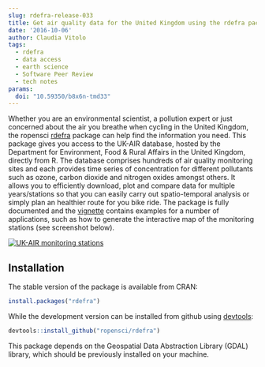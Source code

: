 ```yaml
---
slug: rdefra-release-033
title: Get air quality data for the United Kingdom using the rdefra package
date: '2016-10-06'
author: Claudia Vitolo
tags:
  - rdefra
  - data access
  - earth science
  - Software Peer Review
  - tech notes
params:
  doi: "10.59350/b8x6n-tmd33"
---
```


Whether you are an environmental scientist, a pollution expert or just concerned about the air you breathe when cycling in the United Kingdom, the ropensci [rdefra](https://cran.r-project.org/package=rdefra) package can help find the information you need. This package gives you access to the UK-AIR database, hosted by the Department for Environment, Food & Rural Affairs in the United Kingdom, directly from R. The database comprises hundreds of air quality monitoring sites and each provides time series of concentration for different pollutants such as ozone, carbon dioxide and nitrogen oxides amongst others. It allows you to efficiently download, plot and compare data for multiple years/stations so that you can easily carry out spatio-temporal analysis or simply plan an healthier route for you bike ride. The package is fully documented and the [vignette](https://github.com/ropenscilabs/rdefra) contains examples for a number of applications, such as how to generate the interactive map of the monitoring stations (see screenshot below).

[![UK-AIR monitoring stations](/assets/blog-images/rdefra-stations.png)](https://github.com/ropenscilabs/rdefra)

## Installation

The stable version of the package is available from CRAN:

```r
install.packages("rdefra")
```

While the development version can be installed from github using [devtools](https://github.com/hadley/devtools):

```r
devtools::install_github("ropensci/rdefra")
```

This package depends on the Geospatial Data Abstraction Library (GDAL) library, which should be previously installed on your machine.
